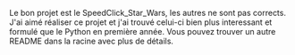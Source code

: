 Le bon projet est le SpeedClick_Star_Wars, les autres ne sont pas corrects.
J'ai aimé réaliser ce projet et j'ai trouvé celui-ci bien plus interessant et formulé que le Python en première année. Vous pouvez trouver un autre README dans la racine avec plus de détails.
